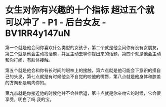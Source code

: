 # 女生对你有兴趣的十个指标 超过五个就可以冲了 - P1 - 后台女友 - BV1RR4y147uN

第一个就是他会问你喜欢什么类型的女孩子，第二个就是他会问你有没有女朋友，第三个就是他会主动找话题，并且主动去聊你提出来的话题，第四个就是他会主动和你打闹，有肢体接触。

第五个就是他会和你有长时间的眼神上的接触，第六点就是他可能会下意识的摸自己的头发，第七点就是有时候他会不自觉的咬他的嘴唇，第八点就是他身体和膝盖的方向都是朝向你的。

第九点就是你接近他的时候他并不会往后退，第十点就是你亲吻它的时候，它会很享受，明白了吗 我的宝。